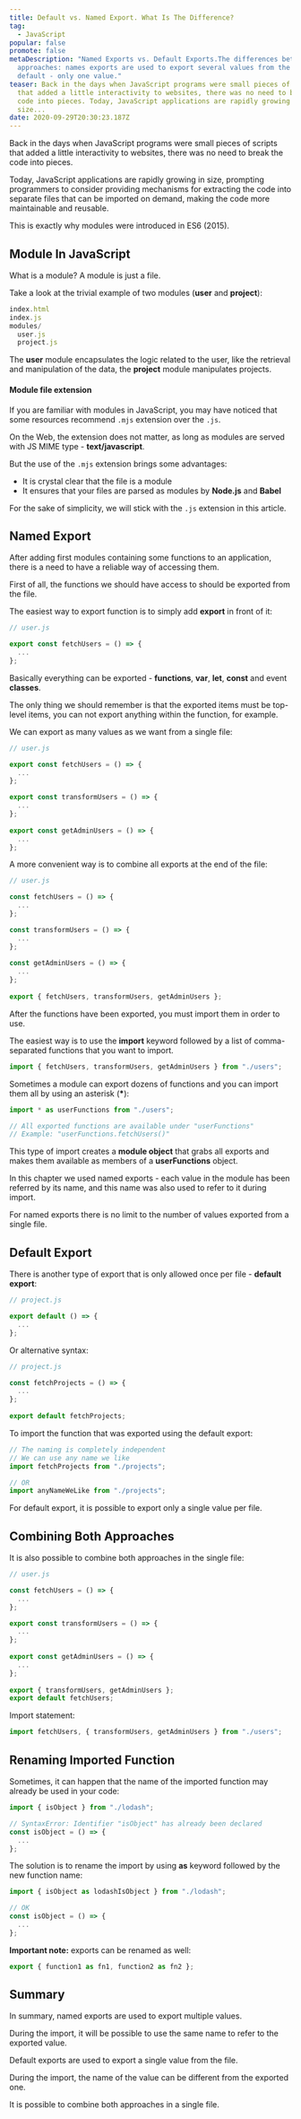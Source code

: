 ```yaml
---
title: Default vs. Named Export. What Is The Difference?
tag:
  - JavaScript
popular: false
promote: false
metaDescription: "Named Exports vs. Default Exports.The differences between both
  approaches: names exports are used to export several values from the module,
  default - only one value."
teaser: Back in the days when JavaScript programs were small pieces of scripts
  that added a little interactivity to websites, there was no need to break the
  code into pieces. Today, JavaScript applications are rapidly growing in
  size...
date: 2020-09-29T20:30:23.187Z
---
```

Back in the days when JavaScript programs were small pieces of scripts that added a little interactivity to websites, there was no need to break the code into pieces. 

Today, JavaScript applications are rapidly growing in size, prompting programmers to consider providing mechanisms for extracting the code into separate files that can be imported on demand, making the code more maintainable and reusable. 

This is exactly why modules were introduced in ES6 (2015).

## Module In JavaScript

What is a module? A module is just a file.

Take a look at the trivial example of two modules (**user** and **project**):

```javascript
index.html
index.js
modules/
  user.js
  project.js
```

The **user** module encapsulates the logic related to the user, like the retrieval and manipulation of the data, the **project** module manipulates projects.

#### Module file extension

If you are familiar with modules in JavaScript, you may have noticed that some resources recommend `.mjs` extension over the `.js`.

On the Web, the extension does not matter, as long as modules are served with JS MIME type - **text/javascript**.

But the use of the `.mjs` extension brings some advantages:

* It is crystal clear that the file is a module
* It ensures that your files are parsed as modules by **Node.js** and **Babel**

For the sake of simplicity, we will stick with the `.js` extension in this article.

## Named Export

After adding first modules containing some functions to an application, there is a need to have a reliable way of accessing them.

First of all, the functions we should have access to should be exported from the file.

The easiest way to export function is to simply add **export** in front of it:

```javascript
// user.js

export const fetchUsers = () => {
  ...
};
```

Basically everything can be exported - **functions**, **var**, **let**, **const** and event **classes**.

The only thing we should remember is that the exported items must be top-level items, you can not export anything within the function, for example.

We can export as many values as we want from a single file:

```javascript
// user.js

export const fetchUsers = () => {
  ...
};

export const transformUsers = () => {
  ...
};
  
export const getAdminUsers = () => {
  ...
};
```

A more convenient way is to combine all exports at the end of the file:

```javascript
// user.js

const fetchUsers = () => {
  ...
};

const transformUsers = () => {
  ...
};
  
const getAdminUsers = () => {
  ...
};
  
export { fetchUsers, transformUsers, getAdminUsers };
```

After the functions have been exported, you must import them in order to use.

The easiest way is to use the **import** keyword followed by a list of comma-separated functions that you want to import.

```javascript
import { fetchUsers, transformUsers, getAdminUsers } from "./users";
```

Sometimes a module can export dozens of functions and you can import them all by using an asterisk (**\***):

```javascript
import * as userFunctions from "./users";

// All exported functions are available under "userFunctions"
// Example: "userFunctions.fetchUsers()"
```

This type of import creates a **module object** that grabs all exports and makes them available as members of a **userFunctions** object. 

In this chapter we used named exports - each value in the module has been referred by its name, and this name was also used to refer to it during import.

For named exports there is no limit to the number of values exported from a single file.

## Default Export

There is another type of export that is only allowed once per file - **default export**:

```javascript
// project.js

export default () => {
  ...
};
```

Or alternative syntax:

```javascript
// project.js

const fetchProjects = () => {
  ...
};
  
export default fetchProjects;
```

To import the function that was exported using the default export:

```javascript
// The naming is completely independent
// We can use any name we like
import fetchProjects from "./projects";

// OR
import anyNameWeLike from "./projects";
```

For default export, it is possible to export only a single value per file.

## Combining Both Approaches

It is also possible to combine both approaches in the single file:

```javascript
// user.js

const fetchUsers = () => {
  ...
};

export const transformUsers = () => {
  ...
};
  
export const getAdminUsers = () => {
  ...
};
  
export { transformUsers, getAdminUsers };
export default fetchUsers;
```

Import statement:

```javascript
import fetchUsers, { transformUsers, getAdminUsers } from "./users";
```

## Renaming Imported Function

Sometimes, it can happen that the name of the imported function may already be used in your code:

```javascript
import { isObject } from "./lodash";

// SyntaxError: Identifier "isObject" has already been declared
const isObject = () => {
  ...
};
```

The solution is to rename the import by using **as** keyword followed by the new function name:

```javascript
import { isObject as lodashIsObject } from "./lodash";

// OK
const isObject = () => {
  ...
};
```

**Important note:** exports can be renamed as well:

```javascript
export { function1 as fn1, function2 as fn2 };
```

## Summary

In summary, named exports are used to export multiple values. 

During the import, it will be possible to use the same name to refer to the exported value.

Default exports are used to export a single value from the file. 

During the import, the name of the value can be different from the exported one.

It is possible to combine both approaches in a single file.